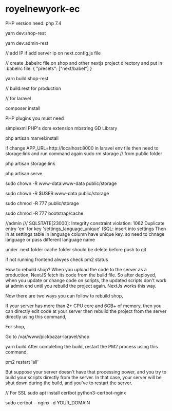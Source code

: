 # royelnewyork-ec

PHP version need: php 7.4

yarn dev:shop-rest

yarn dev:admin-rest

// add IP if add server ip on next.config.js file

// create .babelrc file on shop and other nextjs project directory and put in .babelrc file: { "presets": ["next/babel"] }

yarn build:shop-rest

// build:rest for production

// for laravel

composer install

PHP plugins you must need

simplexml PHP's dom extension mbstring GD Library

php artisan marvel:install

if change APP_URL=http://localhost:8000 in laravel env file then need to storage:link and run command again
sudo rm storage // from public folder

php artisan storage:link

php artisan serve

sudo chown -R www-data:www-data public/storage

sudo chown -R $USER:www-data public/storage

sudo chmod -R 777 public/storage

sudo chmod -R 777 bootstrap/cache

//admin /// SQLSTATE[23000]: Integrity constraint violation: 1062 Duplicate entry 'en' for key 'settings_language_unique' (SQL: insert into settings Then in at settings table in language column have unique key. so need to chnage language or pass different language name


under .next folder cache folder should be delete before push to git 

if not running frontend alwyes check pm2 status 



How to rebuild shop?
When you upload the code to the server as a production, NextJS fetch its code from the build file. So after deployed, when you update or change code on scripts, the updated scripts don't work at admin end until you rebuild the project again. NextJs works this way.

Now there are two ways you can follow to rebuild shop,

If your server has more than 2+ CPU core and 6GB+ of memory, then you can directly edit code at your server then rebuild the project from the server directly using this command,

For shop,

Go to /var/www/pickbazar-laravel/shop

yarn build
After completing the build, restart the PM2 process using this command,

pm2 restart 'all'


But suppose your server doesn't have that processing power, and you try to build your scripts directly from the server. In that case, your server will be shut down during the build, and you've to restart the server.



// For SSL
sudo apt install certbot python3-certbot-nginx

sudo certbot --nginx -d YOUR_DOMAIN



